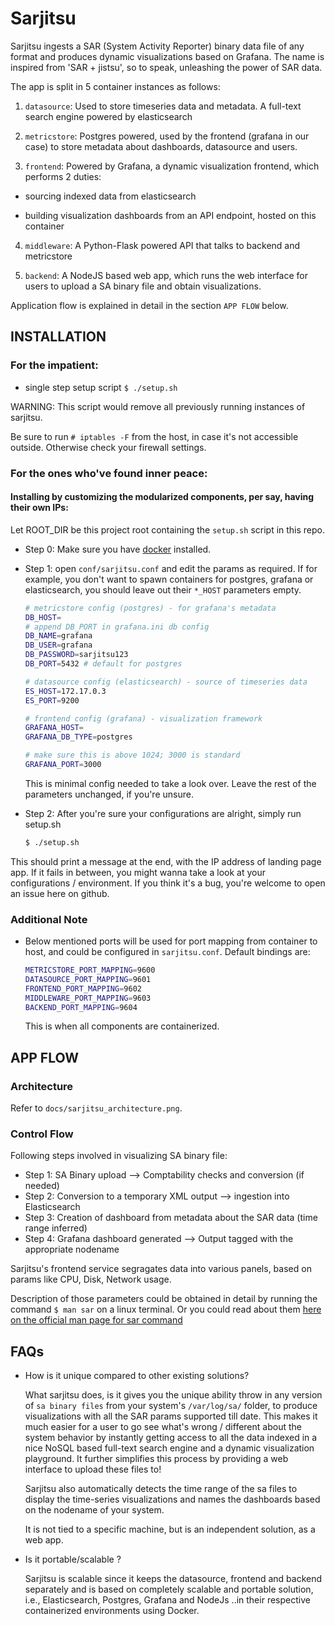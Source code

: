 Sarjitsu
========

Sarjitsu ingests a SAR (System Activity Reporter) binary data file of any
format and produces dynamic visualizations based on Grafana. The name is inspired from 'SAR + jistsu',
so to speak, unleashing the power of SAR data.

The app is split in 5 container instances as follows:

1) `datasource`: Used to store timeseries data and metadata. A full-text search engine powered by elasticsearch

2) `metricstore`: Postgres powered, used by the frontend (grafana in our case)
                  to store metadata about dashboards, datasource and users.

3) `frontend`: Powered by Grafana, a dynamic visualization frontend, which performs 2 duties:

  - sourcing indexed data from elasticsearch

  - building visualization dashboards from an API endpoint, hosted on this container

4) `middleware`: A Python-Flask powered API that talks to backend and metricstore

5) `backend`: A NodeJS based web app, which runs the web interface
              for users to upload a SA binary file and obtain visualizations.


Application flow is explained in detail in the section `APP FLOW` below.

## INSTALLATION

### For the impatient:

- single step setup script  `$ ./setup.sh`

WARNING: This script would remove all previously running instances of sarjitsu.

Be sure to run `# iptables -F` from the host, in case it's not accessible outside.
Otherwise check your firewall settings.

### For the ones who've found inner peace:

#### Installing by customizing the modularized components, per say, having their own IPs:

Let ROOT_DIR be this project root containing the `setup.sh` script in this repo.

- Step 0: Make sure you have [docker](https://www.docker.com/) installed.

- Step 1: open `conf/sarjitsu.conf` and edit the params as required. If for example,
          you don't want to spawn containers for postgres, grafana or elasticsearch,
          you should leave out their `*_HOST` parameters empty.

  ```sh
  # metricstore config (postgres) - for grafana's metadata
  DB_HOST=
  # append DB_PORT in grafana.ini db config
  DB_NAME=grafana
  DB_USER=grafana
  DB_PASSWORD=sarjitsu123
  DB_PORT=5432 # default for postgres

  # datasource config (elasticsearch) - source of timeseries data
  ES_HOST=172.17.0.3
  ES_PORT=9200

  # frontend config (grafana) - visualization framework
  GRAFANA_HOST=
  GRAFANA_DB_TYPE=postgres

  # make sure this is above 1024; 3000 is standard
  GRAFANA_PORT=3000
  ```

  This is minimal config needed to take a look over. Leave the rest of the parameters
  unchanged, if you're unsure.

- Step 2: After you're sure your configurations are alright, simply run setup.sh

  ```sh
  $ ./setup.sh
  ```

This should print a message at the end, with the IP address of landing page app.
If it fails in between, you might wanna take a look at your configurations / environment.
If you think it's a bug, you're welcome to open an issue here on github.

### Additional Note

- Below mentioned ports will be used for port mapping from container to host, and
  could be configured in `sarjitsu.conf`. Default bindings are:

  ```sh
  METRICSTORE_PORT_MAPPING=9600
  DATASOURCE_PORT_MAPPING=9601
  FRONTEND_PORT_MAPPING=9602
  MIDDLEWARE_PORT_MAPPING=9603
  BACKEND_PORT_MAPPING=9604
  ```
  This is when all components are containerized.

## APP FLOW

### Architecture

Refer to `docs/sarjitsu_architecture.png`.

### Control Flow

Following steps involved in visualizing SA binary file:

- Step 1: SA Binary upload --> Comptability checks and conversion (if needed)
- Step 2: Conversion to a temporary XML output --> ingestion into Elasticsearch
- Step 3: Creation of dashboard from metadata about the SAR data (time range inferred)
- Step 4: Grafana dashboard generated --> Output tagged with the appropriate nodename


Sarjitsu's frontend service segragates data into various panels, based on params like CPU, Disk, Network usage.

Description of those parameters could be obtained in detail by running the command `$ man sar` on a linux terminal. Or you could read about them [here on the official man page for sar command](http://linux.die.net/man/1/sar)

## FAQs

- How is it unique compared to other existing solutions?

  What sarjitsu does, is it gives you the unique ability throw in any version of
  `sa binary files` from your system's `/var/log/sa/` folder, to produce visualizations
  with all the SAR params supported till date. This makes it much easier for a user
  to go see what's wrong / different about the system behavior by instantly getting
  access to all the data indexed in a nice NoSQL based full-text search engine and
  a dynamic visualization playground. It further simplifies this process by providing
  a web interface to upload these files to!

  Sarjitsu also automatically detects the time range of the sa files to display the
  time-series visualizations and names the dashboards based on the nodename of your system.

  It is not tied to a specific machine, but is an independent solution, as a web app.

- Is it portable/scalable ?

  Sarjitsu is scalable since it keeps the datasource, frontend and backend separately
  and is based on completely scalable and portable solution, i.e., Elasticsearch, Postgres, Grafana and NodeJs ..in their respective containerized environments using Docker.

